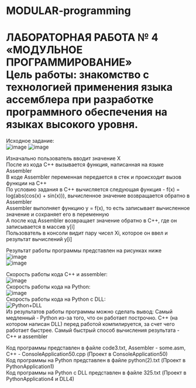 # MODULAR-programming

<h1>ЛАБОРАТОРНАЯ РАБОТА № 4 «МОДУЛЬНОЕ ПРОГРАММИРОВАНИЕ» <br>
Цель работы: знакомство с технологией применения языка ассемблера при разработке программного обеспечения на языках высокого уровня. </h1>

Исходное задание: <br>
![image](https://user-images.githubusercontent.com/126500303/231411593-06964776-19d5-4115-9aed-040987a82270.png)
![image](https://user-images.githubusercontent.com/126500303/231411209-802b7723-943b-4268-90c9-14a30333f6d2.png) <br>

Изначально пользователь вводит значение Х <br>
После из кода С++ вызывается функция, написанная на языке Assembler <br>
В коде Assembler переменная передается в стек и происходит вызов функции на С++ <br>
По условию задания в С++ вычисляется следующая функция - f(x) = log(abs(cos(x) + sin(x))), вычисленное значение возвращается обратно в Assembler <br>
Assembler выполняет функцию y = f(x), то есть записывает вычисленное значение и сохраняет его в переменную <br>
А после код Assembler возвращает значение обратно в С++, где он записывается в массив y[i] <br>
Пользователь в консоли видит пару чисел Xi, которое он ввел и результат вычислений y[i] <br>


Результат работы программы представлен на рисунках ниже <br>
![image](https://user-images.githubusercontent.com/126500303/231412597-fa2e5bb2-784a-4f04-8a02-a7269beae8d2.png) <br>
![image](https://user-images.githubusercontent.com/126500303/231418424-1f2bdac6-f017-4423-88f3-73062c4195f4.png)<br>

Скорость работы кода С++ и assembler: <br>
![image](https://github.com/DerbiLow/MODULAR-programming/assets/126500303/2e671108-3aaf-4efa-b3d0-2c6e969ac3a3)<br>
Скорость работы кода на Python: <br>
![image](https://github.com/DerbiLow/MODULAR-programming/assets/126500303/79e15786-14cd-4e22-8741-405d017eabf7) <br>
Скорость работы  кода на Python с DLL: <br>
![Python+DLL](https://github.com/DerbiLow/MODULAR-programming/assets/126500303/3d0ca18a-9fb2-410a-995c-32064b01058b) <br>
Из результатов работы программы можно сделать вывод: Самый медленный - Python из-за того, что он работает построчно. C++ (на котором написан DLL) перед работой компилируется, за счет чего работает быстрее. Самый быстрый способ вычисления результата - С++ и assembler <br>

Код программы представлен в файле code3.txt, Assembler - some.asm, C++ - ConsoleApplication50.cpp (Проект в ConsoleApplication50) <br>
Код программы на Python представлен в файле python(2).txt (Проект в PythonApplication1) <br>
Код программы на Python с DLL представлен в файле 325.txt (Проект в PythonApplication4 и DLL4) <br>



